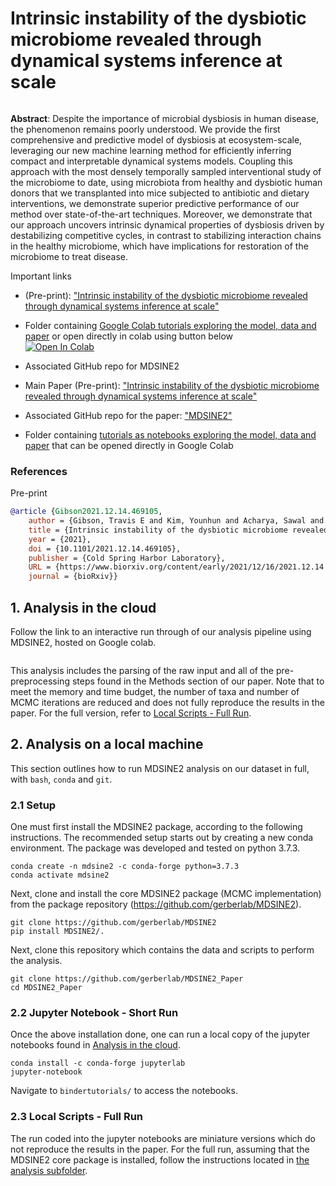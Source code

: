 # Intrinsic instability of the dysbiotic microbiome revealed through dynamical systems inference at scale
<a href="https://"><img alt="" src="https://img.shields.io/badge/DOI-addmelater-blue?style=flat"/></a>

**Abstract**: Despite the importance of microbial dysbiosis in human disease, the phenomenon remains poorly understood. We provide the first comprehensive and predictive model of dysbiosis at ecosystem-scale, leveraging our new machine learning method for efficiently inferring compact and interpretable dynamical systems models. Coupling this approach with the most densely temporally sampled interventional study of the microbiome to date, using microbiota from healthy and dysbiotic human donors that we transplanted into mice subjected to antibiotic and dietary interventions, we demonstrate superior predictive performance of our method over state-of-the-art techniques. Moreover, we demonstrate that our approach uncovers intrinsic dynamical properties of dysbiosis driven by destabilizing competitive cycles, in contrast to stabilizing interaction chains in the healthy microbiome, which have implications for restoration of the microbiome to treat disease.

Important links
- (Pre-print): ["Intrinsic instability of the dysbiotic microbiome revealed through dynamical systems inference at scale"]()<br />
  <a href="https://"><img alt="" src="https://img.shields.io/badge/DOI-addmelater-blue?style=flat"/></a>
- Folder containing [Google Colab tutorials exploring the model, data and paper](https://github.com/gerberlab/MDSINE2_Paper/tree/master/google_colab) or open directly in colab using button below<br /><a href="https://colab.research.google.com/github/gerberlab/MDSINE2_Paper/blob/master/">
  <img src="https://colab.research.google.com/assets/colab-badge.svg" alt="Open In Colab"/></a>
- Associated GitHub repo for MDSINE2 <br />
  <a href="https://github.com/gerberlab/MDSINE2"><img alt="" src="https://img.shields.io/badge/GitHub-MDSINE2-blue?style=flat&logo=github"/></a>


- Main Paper (Pre-print): ["Intrinsic instability of the dysbiotic microbiome revealed through dynamical systems inference at scale"](https://doi.org/10.1101/2021.12.14.469105)<br />
  <a href="https://doi.org/10.1101/2021.12.14.469105"><img alt="" src="https://img.shields.io/badge/bioRχiv%20DOI-10.1101/2021.12.14.46910-blue?style=flat"/></a>
- Associated GitHub repo for the paper: ["MDSINE2"](https://github.com/gerberlab/MDSINE2)<br />
  <a href="https://github.com/gerberlab/MDSINE2"><img alt="" src="https://img.shields.io/badge/GitHub-MDSINE2%20Paper-blue?style=flat&logo=github"/></a>
- Folder containing [tutorials as notebooks exploring the model, data and paper](https://github.com/gerberlab/MDSINE2_Paper/tree/master/google_colab) that can be opened directly in Google Colab<br />
<a href="https://github.com/gerberlab/MDSINE2_Paper/tree/master/google_colab"><img alt="" src="https://img.shields.io/badge/Jupyter Notebooks-MDSINE2%20Tutorials-blue?style=flat&logo=jupyter"/></a>
>

### References
Pre-print
```bibtex
@article {Gibson2021.12.14.469105,
	author = {Gibson, Travis E and Kim, Younhun and Acharya, Sawal and Kaplan, David E and DiBenedetto, Nicholas and Lavin, Richard and Berger, Bonnie and Allegretti, Jessica R and Bry, Lynn and Gerber, Georg K},
	title = {Intrinsic instability of the dysbiotic microbiome revealed through dynamical systems inference at scale},
	year = {2021},
	doi = {10.1101/2021.12.14.469105},
	publisher = {Cold Spring Harbor Laboratory},
	URL = {https://www.biorxiv.org/content/early/2021/12/16/2021.12.14.469105},
	journal = {bioRxiv}}
```


## 1. Analysis in the cloud
Follow the link to an interactive run through of our analysis pipeline using MDSINE2, hosted on Google colab.

<a href="https://colab.research.google.com/github/gerberlab/MDSINE2_Paper/blob/master"><img alt="" src="https://img.shields.io/static/v1?label=Colab&message=Launch%20in%20Google%20Colab&color=orange&logo=googlecolab&style=for-the-badge&logoWidth=10"/></a>

This analysis includes the parsing of the raw input and all of the pre-preprocessing steps found in the 
Methods section of our paper.
Note that to meet the memory and time budget, the number of taxa and number of MCMC iterations are reduced and does not
fully reproduce the results in the paper.
For the full version, refer to [Local Scripts - Full Run](#LocalFullRun).



<a name="Local"/>

## 2. Analysis on a local machine

This section outlines how to run MDSINE2 analysis on our dataset in full, with `bash`, `conda` and `git`.

<a name="LocalSetup"/>

### 2.1 Setup

One must first install the MDSINE2 package, according to the following instructions.
The recommended setup starts out by creating a new conda environment. 
The package was developed and tested on python 3.7.3.

```
conda create -n mdsine2 -c conda-forge python=3.7.3
conda activate mdsine2
```

Next, clone and install the core MDSINE2 package (MCMC implementation) from the package repository (https://github.com/gerberlab/MDSINE2).

```
git clone https://github.com/gerberlab/MDSINE2
pip install MDSINE2/.
```

Next, clone this repository which contains the data and scripts to perform the analysis.

```
git clone https://github.com/gerberlab/MDSINE2_Paper
cd MDSINE2_Paper
```

<a name="LocalJupyter"/>

### 2.2 Jupyter Notebook - Short Run

Once the above installation done, one can run a local copy of the jupyter notebooks found in [Analysis in the cloud](#Cloud).
```
conda install -c conda-forge jupyterlab
jupyter-notebook
```
Navigate to `bindertutorials/` to access the notebooks.


<a name="LocalFullRun"/>

### 2.3 Local Scripts - Full Run

The run coded into the jupyter notebooks are miniature versions which do not reproduce the results in the paper.
For the full run, assuming that the MDSINE2 core package is installed, follow the instructions located 
in [the analysis subfolder](analysis/README.md).
